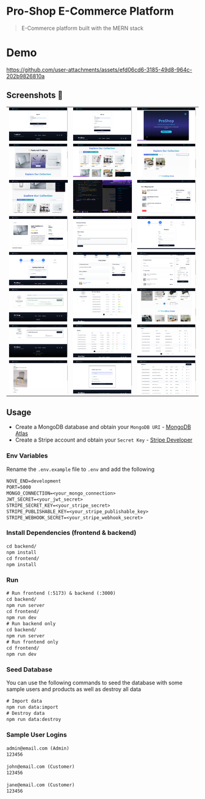 # Pro-Shop E-Commerce Platform

> E-Commerce platform built with the MERN stack

# Demo

https://github.com/user-attachments/assets/efd06cd6-3185-49d8-964c-202b9826810a

## Screenshots 📸

<table>
  <tbody>
  <tr>
      <td align="center"><img width="100%" src="images/login.png" alt="Application Image 1"></td>
      <td align="center"><img width="100%" src="images/signup.png" alt="Application Image 2"></td>
      <td align="center"><img width="100%" src="images/home-page.png" alt="Application Image 3"></td>
    </tr>
    <tr>
      <td align="center"><img width="100%" src="images/featured-products.png" alt="Application Image 1"></td>
      <td align="center"><img width="100%" src="images/products.png" alt="Application Image 2"></td>
      <td align="center"><img width="100%" src="images/categories.png" alt="Application Image 3"></td>
    </tr>
    <tr>
      <td align="center"><img width="100%" src="images/drop-down.png" alt="Application Image 4"></td>
      <td align="center"><img width="100%" src="images/menu.png" alt="Application Image 5"></td>
      <td align="center"><img width="100%" src="images/cart.png" alt="Application Image 6"></td>
    </tr>
    <tr>
      <td align="center"><img width="100%" src="images/product.png" alt="Application Image 7"></td>
      <td align="center"><img width="100%" src="images/reviews.png" alt="Application Image 8"></td>
      <td align="center"><img width="100%" src="images/shipping.png" alt="Application Image 9"></td>
    </tr>
    <tr>
      <td align="center"><img width="100%" src="images/payment.png" alt="Application Image 10"></td>
      <td align="center"><img width="100%" src="images/place-order.png" alt="Application Image 11"></td>
      <td align="center"><img width="100%" src="images/stripe.png" alt="Application Image 12"></td>
    </tr>
    <tr>
      <td align="center"><img width="100%" src="images/profile1.png" alt="Application Image 13"></td>
      <td align="center"><img width="100%" src="images/profile2.png" alt="Application Image 14"></td>
      <td align="center"><img width="100%" src="images/pagination.png" alt="Application Image 15"></td>
    </tr>
    <tr>
      <td align="center"><img width="100%" src="images/footer.png" alt="Application Image 16"></td>
      <td align="center"><img width="100%" src="images/orders-admin.png" alt="Application Image 17"></td>
      <td align="center"><img width="100%" src="images/users-admin.png" alt="Application Image 18"></td>
    </tr>
    <tr>
      <td align="center"><img width="100%" src="images/add-product.png" alt="Application Image 19"></td>
      <td align="center"><img width="100%" src="images/edit-user.png" alt="Application Image 20"></td>
      <td align="center"><img width="100%" src="images/products-admin.png" alt="Application Image 21"></td>
    </tr>
  </tbody>
</table>

## Usage

- Create a MongoDB database and obtain your `MongoDB URI` - [MongoDB Atlas](https://www.mongodb.com/cloud/atlas/register)
- Create a Stripe account and obtain your `Secret Key` - [Stripe Developer](https://stripe.com/)

### Env Variables

Rename the `.env.example` file to `.env` and add the following

```
NOVE_END=development
PORT=5000
MONGO_CONNECTION=<your_mongo_connection>
JWT_SECRET=<your_jwt_secret>
STRIPE_SECRET_KEY=<your_stripe_secret>
STRIPE_PUBLISHABLE_KEY=<your_stripe_publishable_key>
STRIPE_WEBHOOK_SECRET=<your_stripe_webhook_secret>
```

### Install Dependencies (frontend & backend)

```
cd backend/
npm install
cd frontend/
npm install
```

### Run

```
# Run frontend (:5173) & backend (:3000)
cd backend/
npm run server
cd frontend/
npm run dev
# Run backend only
cd backend/
npm run server
# Run frontend only
cd frontend/
npm run dev
```

### Seed Database

You can use the following commands to seed the database with some sample users and products as well as destroy all data

```
# Import data
npm run data:import
# Destroy data
npm run data:destroy
```

### Sample User Logins

```
admin@email.com (Admin)
123456

john@email.com (Customer)
123456

jane@email.com (Customer)
123456
```

